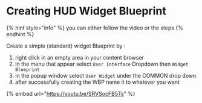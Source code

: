 # Creating HUD Widget Blueprint

{% hint style="info" %}
you can either follow the video or the steps
{% endhint %}

Create a simple (standard) widget Blueprint by :

1. right click in an empty area in your content browser&#x20;
2. in the menu that appear select `User Interface` Dropdown then `Widget Blueprint`
3. in the popup  window select `User Widget` under the COMMON drop down
4. after successfully creating the WBP name it to whatever you want

{% embed url="https://youtu.be/SRVSocFB5Ts" %}
